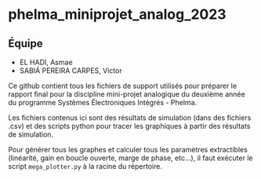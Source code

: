 # phelma_miniprojet_analog_2023

## Équipe

* EL HADI, Asmae
* SABIÁ PEREIRA CARPES, Victor

Ce github contient tous les fichiers de support utilisés pour préparer le rapport final pour la discipline mini-projet analogique du deuxième année du programme Systèmes Électroniques Intégrés - Phelma.

Les fichiers contenus ici sont des résultats de simulation (dans des fichiers .csv) et des scripts python pour tracer les graphiques à partir des résultats de simulation.

Pour générer tous les graphes et calculer tous les paramètres extractibles (linéarité, gain en boucle ouverte, marge de phase, etc...), il faut exécuter le script ```mega_plotter.py``` à la racine du répertoire.
